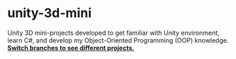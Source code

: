 # unity-3d-mini
Unity 3D mini-projects developed to get familiar with Unity environment, learn C#, and develop my Object-Oriented Programming (OOP) knowledge. <b><u>Switch branches<u/><b/> to see different projects.
